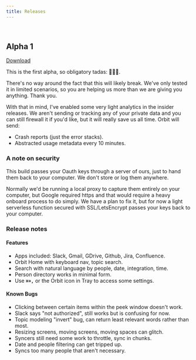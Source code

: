 ```yaml
---
title: Releases
---
```


<br />

## Alpha 1

[Download](https://orbitauth.com/download)

This is the first alpha, so obligatory tadas: 🎉🎉🎉.

There's no way around the fact that this will likely break. We've only tested it in limited scenarios, so you are helping us more than we are giving you anything. Thank you.

With that in mind, I've enabled some very light analytics in the insider releases. We aren't sending or tracking any of your private data and you can still firewall it if you'd like, but it will really save us all time. Orbit will send:

- Crash reports (just the error stacks).
- Abstracted usage metadata every 10 minutes.

### A note on security

This build passes your Oauth keys through a server of ours, just to hand them back to your computer. We don't store or log them anywhere.

Normally we'd be running a local proxy to capture them entirely on your computer, but Google required https and that would require a heavy onboard process to do simply. We have a plan to fix it, but for now a light serverless function secured with SSL/LetsEncrypt passes your keys back to your computer.

### Release notes

#### Features

- Apps included: Slack, Gmail, GDrive, Github, Jira, Confluence.
- Orbit Home with keyboard nav, topic search.
- Search with natural language by people, date, integration, time.
- Person directory works in minimal form.
- Use **`⌘+,`** or the Orbit icon in Tray to access some settings.

#### Known Bugs

- Clicking between certain items within the peek window doesn't work.
- Slack says "not authorized", still works but is confusing for now.
- Topic modeling "invert" bug, can return least relevant words rather than most.
- Resizing screens, moving screens, moving spaces can glitch.
- Syncers still need some work to throttle, sync in chunks.
- Date and people filtering can get tripped up.
- Syncs too many people that aren't necessary.

<br />
